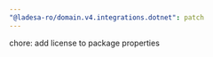 ```yaml
---
"@ladesa-ro/domain.v4.integrations.dotnet": patch
---
```


chore: add license to package properties

